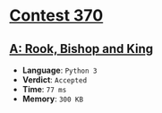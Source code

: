 # [Contest 370](https://codeforces.com/contest/370/)

## [A: Rook, Bishop and King](https://codeforces.com/contest/370/problem/A)

* **Language**: `Python 3`
* **Verdict**: `Accepted`
* **Time**: `77 ms`
* **Memory**: `300 KB`
